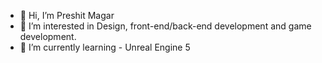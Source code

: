 - 👋 Hi, I’m Preshit Magar
- 👀 I’m interested in Design, front-end/back-end development and game development.
- 🌱 I’m currently learning - Unreal Engine 5


<!---
preshitmagar/preshitmagar is a ✨ special ✨ repository because its `README.md` (this file) appears on your GitHub profile.
You can click the Preview link to take a look at your changes.
--->
